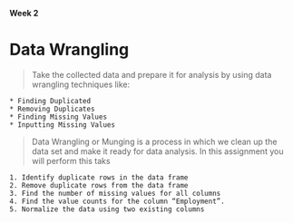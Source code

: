**Week 2**

# Data Wrangling

> Take the collected data and prepare it for analysis by using data wrangling techniques like:

	* Finding Duplicated
	* Removing Duplicates
	* Finding Missing Values
	* Inputting Missing Values

> Data Wrangling or Munging is a process in which we clean up the data set and make it ready for data analysis. In this assignment you will perform this taks

	1. Identify duplicate rows in the data frame
	2. Remove duplicate rows from the data frame
	3. Find the number of missing values for all columns
	4. Find the value counts for the column “Employment”.
	5. Normalize the data using two existing columns
